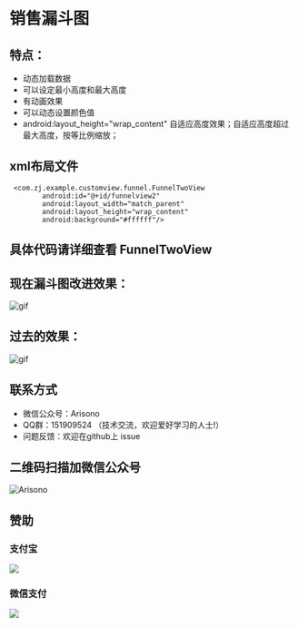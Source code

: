 # 销售漏斗图
   
## 特点：
- 动态加载数据
- 可以设定最小高度和最大高度
- 有动画效果
- 可以动态设置颜色值
- android:layout_height="wrap_content"  自适应高度效果；自适应高度超过最大高度，按等比例缩放；

##  xml布局文件
     <com.zj.example.customview.funnel.FunnelTwoView
            android:id="@+id/funnelview2"
            android:layout_width="match_parent"
            android:layout_height="wrap_content"
            android:background="#ffffff"/>
            
##  具体代码请详细查看 FunnelTwoView           
            
##  现在漏斗图改进效果：          
![gif](https://github.com/Arisono/FunnelView/blob/master/gif/funnel1.gif)

## 过去的效果：
![gif](https://github.com/zhengjiong/ZJ_Funnel/blob/master/gif/funnel.gif)

## 联系方式

- 微信公众号：Arisono
- QQ群：151909524 （技术交流，欢迎爱好学习的人士!）
- 问题反馈：欢迎在github上 issue

## 二维码扫描加微信公众号
![Arisono](http://img.my.csdn.net/uploads/201604/20/1461130857_6144.png)

## 赞助
### 支付宝
![](http://img.my.csdn.net/uploads/201604/28/1461824056_4835.jpg)
### 微信支付
![](http://img.my.csdn.net/uploads/201604/28/1461824073_8176.jpg)

